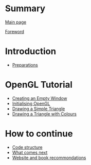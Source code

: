 # Summary

[Main page](./main.md)

[Foreword](./foreword.md)

# Introduction

- [Preparations](./setup.md)

# OpenGL Tutorial

- [Creating an Empty Window](./chapter_1.md)
- [Initialising OpenGL](./chapter_2.md)
- [Drawing a Simple Triangle](./chapter_3.md)
- [Drawing a Triangle with Colours](./chapter_4.md)

# How to continue

- [Code structure](./code.md)
- [What comes next](./next.md)
- [Website and book recommondations](./books.md)

<!--# Helpful Math

- [Transformations](./transformations.md)
- [Rotations & Quaternions](./quaternions.md)-->
